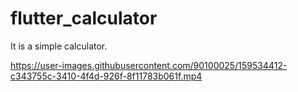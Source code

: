 # flutter_calculator
It is a simple calculator.



https://user-images.githubusercontent.com/90100025/159534412-c343755c-3410-4f4d-926f-8f11783b061f.mp4

